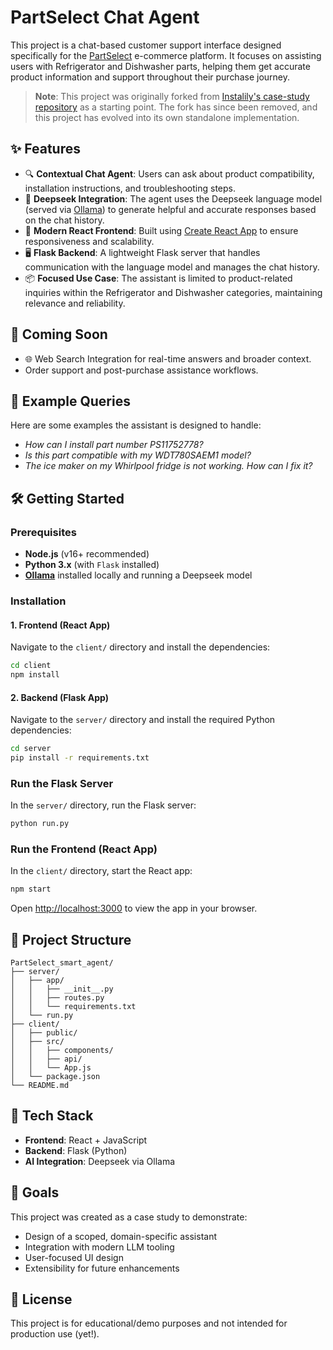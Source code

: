 # PartSelect Chat Agent

This project is a chat-based customer support interface designed specifically for the [PartSelect](https://www.partselect.com/) e-commerce platform. It focuses on assisting users with Refrigerator and Dishwasher parts, helping them get accurate product information and support throughout their purchase journey.

> **Note**: This project was originally forked from [Instalily's case-study repository](https://github.com/Instalily/case-study) as a starting point. The fork has since been removed, and this project has evolved into its own standalone implementation.

## ✨ Features

- 🔍 **Contextual Chat Agent**: Users can ask about product compatibility, installation instructions, and troubleshooting steps.
- 🧠 **Deepseek Integration**: The agent uses the Deepseek language model (served via [Ollama](https://ollama.com/)) to generate helpful and accurate responses based on the chat history.
- 💬 **Modern React Frontend**: Built using [Create React App](https://github.com/facebook/create-react-app) to ensure responsiveness and scalability.
- 🖥 **Flask Backend**: A lightweight Flask server that handles communication with the language model and manages the chat history.
- 📦 **Focused Use Case**: The assistant is limited to product-related inquiries within the Refrigerator and Dishwasher categories, maintaining relevance and reliability.

## 🚧 Coming Soon

- 🌐 Web Search Integration for real-time answers and broader context.
-  Order support and post-purchase assistance workflows.

## 🧪 Example Queries

Here are some examples the assistant is designed to handle:

- *How can I install part number PS11752778?*
- *Is this part compatible with my WDT780SAEM1 model?*
- *The ice maker on my Whirlpool fridge is not working. How can I fix it?*

## 🛠 Getting Started

### Prerequisites

- **Node.js** (v16+ recommended)
- **Python 3.x** (with `Flask` installed)
- **[Ollama](https://ollama.com/)** installed locally and running a Deepseek model

### Installation

#### 1. Frontend (React App)

Navigate to the `client/` directory and install the dependencies:

```bash
cd client
npm install
```

#### 2. Backend (Flask App)

Navigate to the `server/` directory and install the required Python dependencies:

```bash
cd server
pip install -r requirements.txt
```

### Run the Flask Server

In the `server/` directory, run the Flask server:

```bash
python run.py
```

### Run the Frontend (React App)

In the `client/` directory, start the React app:

```bash
npm start
```

Open [http://localhost:3000](http://localhost:3000) to view the app in your browser.

## 📁 Project Structure

```
PartSelect_smart_agent/
├── server/
│   ├── app/
│   │   ├── __init__.py
│   │   ├── routes.py
│   │   └── requirements.txt
│   └── run.py
├── client/
│   ├── public/
│   ├── src/
│   │   ├── components/
│   │   ├── api/
│   │   └── App.js
│   └── package.json
└── README.md
```

## 🧱 Tech Stack

- **Frontend**: React + JavaScript
- **Backend**: Flask (Python)
- **AI Integration**: Deepseek via Ollama

## 📌 Goals

This project was created as a case study to demonstrate:

- Design of a scoped, domain-specific assistant
- Integration with modern LLM tooling
- User-focused UI design
- Extensibility for future enhancements

## 📄 License

This project is for educational/demo purposes and not intended for production use (yet!).